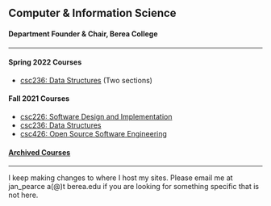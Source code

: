 ## Computer & Information Science
#### Department Founder & Chair, Berea College

---
#### Spring 2022 Courses
- [csc236: Data Structures](https://berea-college-csc236.github.io) (Two sections)

#### Fall 2021 Courses
- [csc226: Software Design and Implementation](https://berea-college-csc-226.github.io)
- [csc236: Data Structures](https://berea-college-csc236.github.io/index-F21/)
- [csc426: Open Source Software Engineering](./csc426/index.md)

#### [Archived Courses](./archived.md)

---

I keep making changes to where I host my sites. Please email me at jan_pearce a(@)t berea.edu if you are looking for something specific that is not here.
